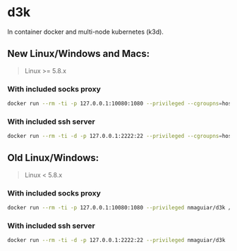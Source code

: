 # d3k

In container docker and multi-node kubernetes (k3d).

## New Linux/Windows and Macs:

> Linux >= 5.8.x

### With included socks proxy

```bash
docker run --rm -ti -p 127.0.0.1:10080:1080 --privileged --cgroupns=host nmaguiar/d3k /bin/bash
```

### With included ssh server

```bash
docker run --rm -ti -d -p 127.0.0.1:2222:22 --privileged --cgroupns=host nmaguiar/d3k
```

## Old Linux/Windows:

> Linux < 5.8.x

### With included socks proxy

```bash
docker run --rm -ti -p 127.0.0.1:10080:1080 --privileged nmaguiar/d3k /bin/bash
```

### With included ssh server

```bash
docker run --rm -ti -d -p 127.0.0.1:2222:22 --privileged nmaguiar/d3k
```
